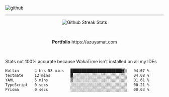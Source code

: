 ![github](https://media.discordapp.net/attachments/881363147364118528/1142610121697021952/background.png?width=1000&height=300)<br>
___
<p align="center">
  <img alt="Github Streak Stats" src="https://streak-stats.demolab.com?user=Azuyamat&theme=transparent&hide_border=true"/>
</p><br>
<p align="center">
      <strong>Portfolio</strong> https://azuyamat.com
</p><br>

Stats not 100% accurate because WakaTime isn't installed on all my IDEs
<!--START_SECTION:waka-->

```txt
Kotlin       4 hrs 58 mins   ███████████████████████▓░   94.07 %
textmate     12 mins         █░░░░░░░░░░░░░░░░░░░░░░░░   04.08 %
YAML         5 mins          ▒░░░░░░░░░░░░░░░░░░░░░░░░   01.61 %
TypeScript   0 secs          ░░░░░░░░░░░░░░░░░░░░░░░░░   00.21 %
Prisma       0 secs          ░░░░░░░░░░░░░░░░░░░░░░░░░   00.03 %
```

<!--END_SECTION:waka-->
